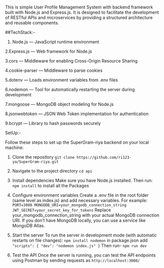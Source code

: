 This is simple User Profile Management System with  backend framework built with Node.js and Express.js. It is designed to facilitate the development of RESTful APIs and microservices by providing a structured architecture and reusable components.

##TechStack:-

1. Node.js — JavaScript runtime environment

2.Express.js — Web framework for Node.js

3.cors — Middleware for enabling Cross-Origin Resource Sharing

4.cookie-parser — Middleware to parse cookies

5.dotenv — Loads environment variables from .env files

6.nodemon — Tool for automatically restarting the server during development

7.mongoose — MongoDB object modeling for Node.js

8.jsonwebtoken — JSON Web Token implementation for authentication

9.bcrypt — Library to hash passwords securely

SetUp:-

Follow these steps to set up the SuperGram-riya backend on your local machine:

1. Clone the repository
     `git clone https://github.com/ri123-ya/SuperGram-riya.git`
2. Navigate to the project directory
     `cd api`
3. Install dependencies
     Make sure you have Node.js installed. Then run:
     `npm install`
     to install all the Packages
     

5. Configure environment variables
     Create a .env file in the root folder (same level as index.js) and add necessary variables. For example:
     `PORT=3000
      MONGODB_URI=your_mongodb_connection_string
      JWT_SECRET=your_secret_key_for_tokens`
      Replace your_mongodb_connection_string with your actual MongoDB connection URI. If you don’t have MongoDB locally, you can use a service like MongoDB Atlas.

6. Start the server
    To run the server in development mode (with automatic restarts on file changes):
     `npm install nodemon`
     in package.json add
     `"scripts": {
        "dev": "nodemon index.js"
     }`
    Then run-
    `npm run dev`

7. Test the API
   Once the server is running, you can test the API endpoints  using Postman  by sending requests as
   `http://localhost:3000/`

